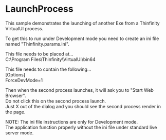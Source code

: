 # LaunchProcess
This sample demonstrates the launching of another Exe from a Thinfinity VirtualUI process.  
  
To get this to run under Development mode you need to create an ini file named "Thinfinity.params.ini".  
  
This file needs to be placed at...  
C:\Program Files\Thinfinity\VirtualUI\bin64  
  
  
This file needs to contain the following...  
[Options]  
ForceDevMode=1     
  
Then when the second process launches, it will ask you to "Start Web Browser".  
Do not click this on the second process launch.  
Just X out of the dialog and you should see the second process render in the page.  
  
NOTE: The ini file instructions are only for Development mode.  
The application function properly without the ini file under standard live server mode.  
